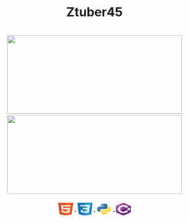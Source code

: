 <h1 align="center">Ztuber45</h1>
<br>

<div align="center">
  <a href="https://github.com/Ztuber45">
  <img height="180em" src="https://github-readme-stats.vercel.app/api?username=Ztuber45&show_icons=true&theme=omni&include_all_commits=true&count_private=true&hide_border=false"  width = 400 />
  <img height="180em" src="https://github-readme-stats.vercel.app/api/top-langs/?username=Ztuber45&layout=compact&langs_count=7&theme=omni&hide_border=false"  width = 400/>
</div>
  
<div align="center"><br>
  <img align="center" alt="Rafa-HTML" height="30" width="40" src="https://raw.githubusercontent.com/devicons/devicon/master/icons/html5/html5-original.svg">
  <img align="center" alt="Rafa-CSS" height="30" width="40" src="https://raw.githubusercontent.com/devicons/devicon/master/icons/css3/css3-original.svg">
  <img align="center" alt="Rafa-Python" height="30" width="40" src="https://raw.githubusercontent.com/devicons/devicon/master/icons/python/python-original.svg">
  <img align="center" alt="Rafa-Csharp" height="30" width="40" src="https://raw.githubusercontent.com/devicons/devicon/master/icons/csharp/csharp-original.svg">
</div>
